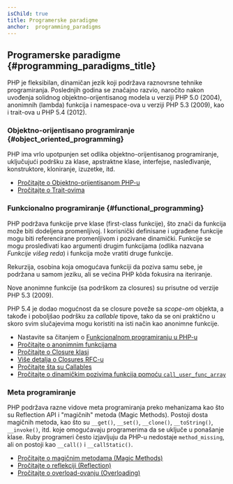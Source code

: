 ```yaml
---
isChild: true
title: Programerske paradigme
anchor:  programming_paradigms
---
```


## Programerske paradigme {#programming_paradigms_title}

PHP je fleksibilan, dinamičan jezik koji podržava raznovrsne tehnike programiranja. Poslednjih godina
se značajno razvio, naročito nakon uvođenja solidnog objektno-orijentisanog modela u verziji PHP 5.0 (2004),
anonimnih (lambda) funkcija i namespace-ova u verziji PHP 5.3 (2009), kao i trait-ova u PHP 5.4 (2012).

### Objektno-orijentisano programiranje {#object_oriented_programming}

PHP ima vrlo upotpunjen set odlika objektno-orijentisanog programiranje, uključujući podršku za klase, apstraktne
klase, interfejse, nasleđivanje, konstruktore, kloniranje, izuzetke, itd.

* [Pročitajte o Objektno-orijentisanom PHP-u][oop]
* [Pročitajte o Trait-ovima][traits]

### Funkcionalno programiranje {#functional_programming}

PHP podržava funkcije prve klase (first-class funkcije), što znači da funkcija može biti dodeljena promenljivoj. I korisnički definisane i
ugrađene funkcije mogu biti referencirane promenljivom i pozivane dinamički. Funkcije se mogu prosleđivati kao argumenti
drugim funkcijama (odlika nazvana _Funkcije višeg reda_) i funkcija može vratiti druge funkcije.

Rekurzija, osobina koja omogućava funkciji da poziva samu sebe, je podržana u samom jeziku, ali se
većina PHP kôda fokusira na iteriranje.

Nove anonimne funkcije (sa podrškom za closures) su prisutne od verzije PHP 5.3 (2009).

PHP 5.4 je dodao mogućnost da se closure poveže sa _scope-om_ objekta, a takođe i poboljšao podršku za _callable_ tipove,
tako da se oni praktično u skoro svim slučajevima mogu koristiti na isti način kao anonimne funkcije.

* Nastavite sa čitanjem o [Funkcionalnom programiranju u PHP-u](pages/Functional-Programming.html)
* [Pročitajte o anonimnim funkcijama][anonymous-functions]
* [Pročitajte o Closure klasi][closure-class]
* [Više detalja o Closures RFC-u][closures-rfc]
* [Pročitajte šta su Callables][callables]
* [Pročitajte o dinamičkim pozivima funkcija pomoću `call_user_func_array`][call-user-func-array]

### Meta programiranje

PHP podržava razne vidove meta programiranja preko mehanizama kao što su Reflection API i "magičnih" metoda (Magic
Methods). Postoji dosta magičnih metoda, kao što su `__get()`, `__set()`, `__clone()`, `__toString()`, `__invoke()`, itd.
koje omogućavaju programerima da se uključe u ponašanje klase. Ruby programeri često izjavljuju da PHP-u nedostaje
`method_missing`, ali on postoji kao `__call()` i `__callStatic()`.

* [Pročitajte o magičnim metodama (Magic Methods)][magic-methods]
* [Pročitajte o reflekciji (Reflection)][reflection]
* [Pročitajte o overload-ovanju (Overloading)][overloading]


[oop]: http://php.net/language.oop5
[traits]: http://php.net/language.oop5.traits
[anonymous-functions]: http://php.net/functions.anonymous
[closure-class]: http://php.net/class.closure
[closures-rfc]: https://wiki.php.net/rfc/closures
[callables]: http://php.net/language.types.callable
[call-user-func-array]: http://php.net/function.call-user-func-array
[magic-methods]: http://php.net/language.oop5.magic
[reflection]: http://php.net/intro.reflection
[overloading]: http://php.net/language.oop5.overloading
